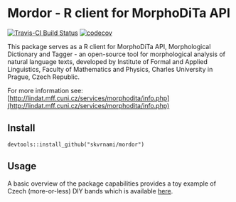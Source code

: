 # Mordor - R client for MorphoDiTa API

[![Travis-CI Build Status](https://travis-ci.org/skvrnami/mordor.svg?branch=master)](https://travis-ci.org/skvrnami/mordor)
[![codecov](https://codecov.io/gh/skvrnami/mordor/branch/master/graph/badge.svg)](https://codecov.io/gh/skvrnami/mordor)

This package serves as a R client for MorphoDiTa API, 
Morphological Dictionary and Tagger - an open-source 
tool for morphological analysis of natural language texts, 
developed by Institute of Formal and Applied Linguistics, 
Faculty of Mathematics and Physics, Charles University in Prague, 
Czech Republic.

For more information see:
[http://lindat.mff.cuni.cz/services/morphodita/info.php](http://lindat.mff.cuni.cz/services/morphodita/info.php)

## Install

```
devtools::install_github("skvrnami/mordor")
```

## Usage

A basic overview of the package capabilities provides a toy example of Czech (more-or-less) DIY bands which is available [here](http://skvrnami.github.io/morphoditar/lyrics-usecase.html).


